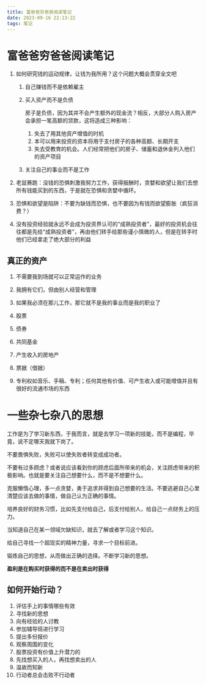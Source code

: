 ```yaml
---
title: 富爸爸穷爸爸阅读笔记
date: 2023-09-16 22:13:22
tags: 笔记
---
```


# 富爸爸穷爸爸阅读笔记

1. 如何研究钱的运动规律，让钱为我所用？这个问题大概会贯穿全文吧

   1. 自己赚钱而不是依赖雇主

   2. 买入资产而不是负债

      房子是负债，因为其并不会产生额外的现金流？相反，大部分人购入房产会承担一笔高额的贷款，这将造成三种影响：

      1. 失去了用其他资产增值的时机
      2. 本可以用来投资的资本将用于支付房子的各种高额、长期开支
      3. 失去受教育的机会。人们经常把他们的房子、储蓄和退休金列入他们的资产项目

   3. 关注自己的事业而不是工作

2. 老鼠赛跑：没钱的恐惧刺激我努力工作，获得报酬时，贪婪和欲望让我们去想所有钱能买到的东西，于是就在恐惧和贪婪中循环。

3. 恐惧和欲望是陷阱：不要为缺钱而恐惧，也不要因为有钱而欲望膨胀（疯狂消费？）

4. 没有投资经验就永远不会成为投资界认可的“成熟投资者”，最好的投资机会往往都是先给“成熟投资者”，再由他们转手给那些谨小慎微的人，但是在转手时他们已经拿走了绝大部分的利益

## 真正的资产

1. 不需要我到场就可以正常运作的业务

2. 我拥有它们，但由别人经营和管理

3. 如果我必须在那儿工作，那它就不是我的事业而是我的职业了

4. 股票

5. 债券

6. 共同基金

7. 产生收入的房地产

8. 票据（借据）

9. 专利权如音乐、手稿、专利；任何其他有价值、可产生收入或可能增值并且有很好的流通市场的东西


# 一些杂七杂八的思想

工作是为了学习新东西，于我而言，就是去学习一项新的技能，而不是编程，毕竟，说不定哪天我就下岗了。

不要畏惧失败，失败可以使失败者转变成成功者。

不要有过多顾虑？或者说应该看到你的顾虑后面所带来的机会，关注顾虑带来的积极影响。也就是要关注自己想要什么，而不是不想要什么。

克服懒惰心理，多一点贪婪，勇于追求并得到自己想要的生活。不要逃避自己心里清楚应该去做的事情，做自己认为正确的事情。

培养良好的财务习惯，比如先支付给自己，后支付给别人，给自己一点财务上的压力。

当知道自己在某一领域欠缺知识，就去了解或者学习这个知识。

给自己寻找一个超现实的精神力量，寻求一个目标前进。

锻炼自己的思想，从而做出正确的选择。不断学习新的思想。

**盈利是在购买时获得的而不是在卖出时获得**

## 如何开始行动？
1. 评估手上的事情哪些有效
2. 寻找新的思想
3. 向有经验的人讨教
4. 参加辅导班进行学习
5. 提出多份报价
6. 观察周围的变化
7. 股票投资有价值上升潜力的
8. 先找想买入的人，再找想卖出的人
9. 温故而知新
10. 行动者总会击败不行动者


